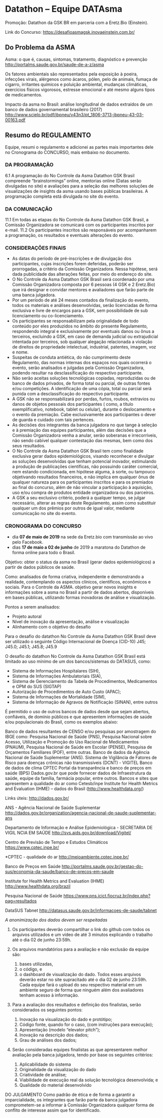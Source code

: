 # Datathon – Equipe DATAsma


Promoção: Datathon da GSK BR em parceria com a Eretz.Bio (Einstein).

Link do Concurso: https://desafioasmagsk.inovaeinstein.com.br/


## Do Problema da ASMA

Asma: o que é, causas, sintomas, tratamento, diagnóstico e prevenção
http://portalms.saude.gov.br/saude-de-a-z/asma

Os fatores ambientais são representados pela exposição à poeira, infecções virais, alérgenos como ácaros, pólen, pelo de animais, fumaça de cigarro, irritantes químicos e poluição ambiental, mudanças climáticas, exercícios físicos vigorosos, estresse emocional e até mesmo alguns tipos de medicamentos.

Impacto da asma no Brasil: análise longitudinal de dados extraídos de um banco de dados governamental brasileiro (2017)
http://www.scielo.br/pdf/jbpneu/v43n3/pt_1806-3713-jbpneu-43-03-00163.pdf

## Resumo do REGULAMENTO

Equipe, resumi o regulamento e adicionei as partes mais importantes dele no Cronograma do CONCURSO, mais embaixo no documento. 

### DA PROGRAMAÇÃO
6.1   A programação do No Controle da Asma Datathon GSK Brasil compreende “brainstormings” online, mentorias online (Datas serão divulgadas no site) e avaliações para a seleção das melhores soluções de visualizações de insights da asma usando bases públicas brasileiras. A programação completa está divulgada no site do evento.
### DA COMUNICAÇÃO
11.1 Em todas as etapas do No Controle da Asma Datathon GSK Brasil, a Comissão Organizadora se comunicará com os participantes inscritos por e-mail. 
11.2    Os participantes inscritos são responsáveis por acompanharem a programação, os resultados e eventuais alterações do evento.
 
### CONSIDERAÇÕES FINAIS
- As datas do período de pré-inscrições e de divulgação dos participantes, cujas inscrições forem deferidas, poderão ser prorrogadas, a critério da Comissão Organizadora. Nessa hipótese, será dada publicidade das alterações feitas, por meio do endereço do site.
- O No Controle da Asma Datathon GSK Brasil será coordenado por uma Comissão Organizadora composta por 6 pessoas (4 GSK e 2 Eretz.Bio) que irá designar e convidar mentores e avaliadores que farão parte de uma banca julgadora.
- Por um período de até 24 meses contados da finalização do evento, todos os materiais e análises desenvolvidas, serão licenciadas de forma exclusiva e livre de encargos para a GSK, sem possibilidade de sub licenciamento ou co-licenciamento.
- Os participantes se responsabilizam pela originalidade de todo conteúdo por eles produzidos no âmbito do presente Regulamento, respondendo integral e exclusivamente por eventuais danos ou ônus a terceiros, excluindo a GSK, em caso de demanda judicial ou extrajudicial intentada por terceiros, sob qualquer alegação relacionada a violação de direitos de propriedade intelectual, industrial, patentes, imagem, voz e nome.
- Suspeitas de conduta antiética, do não cumprimento deste Regulamento, das normas internas dos espaços nos quais ocorrerá o evento, serão analisados e julgadas pela Comissão Organizadora, podendo resultar na desclassificação do respectivo participante.
- Não serão aceitas soluções tecnológicas copiadas, reproduzidas ou de banco de dados privados, de forma total ou parcial, de outras fontes e/ou competições. A identificação de uma cópia, total ou parcial será punida com a desclassificação do respectivo participante.
- A GSK não se responsabilizará por perdas, furtos, roubos, extravios ou danos de objetos pessoais dos participantes ( como, a título exemplificativo, notebook, tablet ou celular), durante o deslocamento e o evento da premiação. Cabe exclusivamente aos participantes o dever de guarda e cuidado com tais pertences.
- As decisões dos integrantes da banca julgadora no que tange à seleção e à premiação das equipes participantes, além das decisões que a Comissão Organizadora venha a anular, serão soberanas e irrecorríveis, não sendo cabível qualquer contestação das mesmas, bem como dos seus resultados.
- O No Controle da Asma Datathon GSK Brasil tem como finalidade exclusiva gerar dados epidemiológicos, visando reconhecer e divulgar as soluções desenvolvidas que tenham potencial inovador, estimulando a produção de publicações científicas, não possuindo caráter comercial, nem  estando condicionada, em hipótese alguma, à sorte, ou tampouco  objetivando resultados financeiros, e não implica em qualquer ônus de qualquer natureza para os participantes inscritos e para os premiados ao final do concurso, além de não vincular a participação à aquisição, uso e/ou compra de produtos entidade organizadora ou dos parceiros.
- A GSK a seu exclusivo critério, poderá a qualquer tempo, se julgar necessário, alterar as regras deste Regulamento, assim como substituir qualquer um dos prêmios por outros de igual valor, mediante comunicação no site do evento.

### CRONOGRAMA DO CONCURSO
- dia **07 de maio de 2019** na sede da Eretz.bio com transmissão ao vivo pelo Facebook.
- dias **17 de maio a 02 de junho** de 2019 a maratona do Datathon de forma online para todo o Brasil.

Objetivo: obter o status da asma no Brasil (gerar dados epidemiológicos) a partir de dados públicos de saúde.

Como: analisados de forma criativa, independente e demonstrando a realidade, contemplando os aspectos clínicos, científicos, econômicos e sociais. Para o Controle da ASMA. objetivo gerar novos insights e informações sobre a asma no Brasil a partir de dados abertos, disponíveis em bases públicas, utilizando formas inovadoras de análise e visualização. 

Pontos a serem analisados:
- Projeto autoral
- Nível de inovação da apresentação, análise e visualização
- Alinhamento com o objetivo do desafio

Para o desafio do datathon No Controle da Asma Datathon GSK Brasil deve ser utilizado o seguinte Código Internacional de Doença (CID-10) J45; J45.0; J45.1; J45.8; J45.9

O desafio do datathon No Controle da Asma Datathon GSK Brasil está limitado ao uso mínimo de um dos bancos/sistemas do DATASUS, como: 

- Sistema de Informações Hospitalares (SIH), 
- Sistema de Informações Ambulatoriais (SIA), 
- Sistema de Gerenciamento da Tabela de Procedimentos, Medicamentos e OPM do SUS (SIGTAP) 
- Autorização de Procedimentos de Auto Custo (APAC); 
- Sistema de Informações de Mortalidade (SIM), 
- Sistema de Informação de Agravos de Notificação (SINAN), entre outros

É permitido o uso de outros bancos de dados desde que sejam abertos, confiáveis, de domínio públicos e que apresentem informações de saúde e/ou populacionais do Brasil, como os exemplos abaixo:

Banco de dados resultantes de CENSO e/ou   pesquisas por amostragem do IBGE como: 
Pesquisa Nacional de Saúde (PNS), 
Pesquisa Nacional sobre Acesso, Utilização e Promoção do Uso Racional de Medicamentos (PNAUM), 
Pesquisa Nacional de Saúde em Escolar (PENSE), 
Pesquisa de Orçamentos Familiares (POF), 
entre outras.
Banco de dados da Agência Nacional de Saúde Suplementar (ANS).
Sistema de Vigilância de Fatores de Risco para doenças crônicas não transmissíveis (DCNT) - VIGITEL
Banco de dados de clima CPTEC
Portal da transparência e banco de preços em saúde (BPS)
Dados.gov.br que pode fornecer dados de Infraestrutura da saúde, equipe da família, farmácia popular, entre outros.
Bancos e sites que apresentem a qualidade do ar como Cetesb/inpe
Institute for Health Metrics and Evaluation (IHME) – dados do Brasil (http://www.healthdata.org/)

 Links úteis:
http://dados.gov.br/

ANS - Agência Nacional de Saúde Suplementar
http://dados.gov.br/organization/agencia-nacional-de-saude-suplementar-ans

Departamento de Informação e Análise Epidemiológica - SECRETARIA DE VIGIL NCIA EM SAÚDE
http://svs.aids.gov.br/download/Vigitel/

Centro de Previsão de Tempo e Estudos Climáticos
https://www.cptec.inpe.br/

*CPTEC - qualidade do ar
http://meioambiente.cptec.inpe.br/

Banco de Preços em Saúde
http://portalms.saude.gov.br/gestao-do-sus/economia-da-saude/banco-de-precos-em-saude

Institute for Health Metrics and Evaluation (IHME)
http://www.healthdata.org/brazil

Pesquisa Nacional de Saúde
https://www.pns.icict.fiocruz.br/index.php?pag=resultados

DataSUS Tabnet
http://datasus.saude.gov.br/informacoes-de-saude/tabnet




*A anonimização dos dados devem ser respeitadas*

1. Os participantes deverão compartilhar o link do github com todos os arquivos utilizados e um vídeo de até 3 minutos explicando o trabalho até o dia 02 de junho 23:59h.
1. Os arquivos mandatórios para a avaliação e não exclusão da equipe são: 
   1.  bases utilizadas, 
   1. o código, e
   1. o dashboard de visualização do dado. 
Todos esses arquivos deverão estar no site supracitado até o dia 02 de junho 23:59h.
Cada equipe fará o upload do seu respectivo material em um ambiente seguro de forma que ninguém além dos avaliadores tenham acesso à informação.

1. Para a avaliação dos resultados e definição dos finalistas, serão considerados os seguintes pontos:
   1. Inovação na visualização do dado e protótipo;
   1. Código fonte, quando for o caso, (com instruções para execução);
   1. Apresentação (modelo “elevator pitch”);
   1. Inovação na descrição dos dados;
   1. Grau de análises dos dados;

1. Serão consideradas equipes finalistas as que apresentarem melhor avaliação pela banca julgadora, tendo por base os seguintes critérios:
   1. Aplicabilidade do sistema
   1. Originalidade da visualização do dado
   1. Criatividade de análise;
   1. Viabilidade de execução real da solução tecnológica desenvolvida; e
   1. Qualidade do material desenvolvido

DO JULGAMENTO
Como padrão de ética e de forma a garantir a imparcialidade, os integrantes que farão parte da banca julgadora comprometem-se a informar à Comissão Organizadora qualquer forma de conflito de interesse assim que for identificado.
